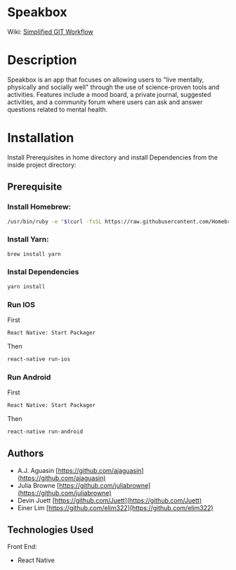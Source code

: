 # Speakbox

Wiki: [Simplified GIT Workflow](https://github.com/redacademy/speakbox-fall-2018/wiki/Simplified-GIT-Workflow)

# Description

Speakbox is an app that focuses on allowing users to "live mentally, physically and socially well" through the use of science-proven tools and activities. Features include a mood board, a private journal, suggested activities, and a community forum where users can ask and answer questions related to mental health.

# Installation

Install Prerequisites in home directory and install Dependencies from the inside project directory:

## Prerequisite

### Install Homebrew:

```bash
/usr/bin/ruby -e "$(curl -fsSL https://raw.githubusercontent.com/Homebrew/install/master/install)"
```

### Install Yarn:

```bash
brew install yarn
```

### Instal Dependencies

```bash
yarn install
```

### Run IOS

First

```bash
React Native: Start Packager
```

Then

```bash
react-native run-ios
```

### Run Android

First

```bash
React Native: Start Packager
```

Then

```bash
react-native run-android
```

## Authors

- A.J. Aguasin [https://github.com/ajaguasin](https://github.com/ajaguasin)
- Julia Browne [https://github.com/juliabrowne](https://github.com/juliabrowne)
- Devin Juett [https://github.com/Juett](https://github.com/Juett)
- Einer Lim [https://github.com/elim322](https://github.com/elim322)

## Technologies Used

Front End:

- React Native
